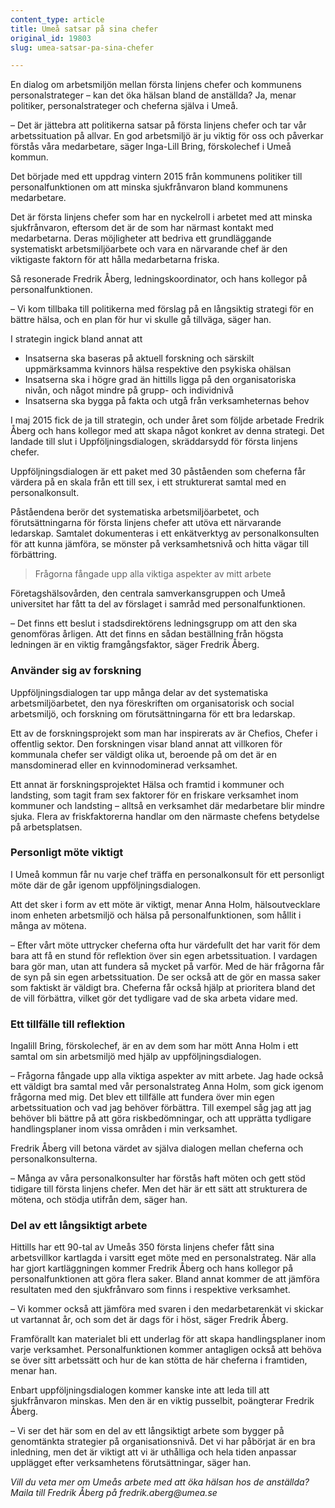 ```yaml
---
content_type: article
title: Umeå satsar på sina chefer
original_id: 19803
slug: umea-satsar-pa-sina-chefer

---
```


En dialog om arbetsmiljön mellan första linjens chefer och kommunens personalstrateger – kan det öka hälsan bland de anställda? Ja, menar politiker, personalstrateger och cheferna själva i Umeå.

– Det är jättebra att politikerna satsar på första linjens chefer och tar vår arbetssituation på allvar. En god arbetsmiljö är ju viktig för oss och påverkar förstås våra medarbetare, säger Inga-Lill Bring, förskolechef i Umeå kommun.

Det började med ett uppdrag vintern 2015 från kommunens politiker till personalfunktionen om att minska sjukfrånvaron bland kommunens medarbetare.

Det är första linjens chefer som har en nyckelroll i arbetet med att minska sjukfrånvaron, eftersom det är de som har närmast kontakt med medarbetarna. Deras möjligheter att bedriva ett grundläggande systematiskt arbetsmiljöarbete och vara en närvarande chef är den viktigaste faktorn för att hålla medarbetarna friska.

Så resonerade Fredrik Åberg, ledningskoordinator, och hans kollegor på personalfunktionen.

– Vi kom tillbaka till politikerna med förslag på en långsiktig strategi för en bättre hälsa, och en plan för hur vi skulle gå tillväga, säger han.

I strategin ingick bland annat att

*   Insatserna ska baseras på aktuell forskning och särskilt uppmärksamma kvinnors hälsa respektive den psykiska ohälsan
*   Insatserna ska i högre grad än hittills ligga på den organisatoriska nivån, och något mindre på grupp- och individnivå
*   Insatserna ska bygga på fakta och utgå från verksamheternas behov

I maj 2015 fick de ja till strategin, och under året som följde arbetade Fredrik Åberg och hans kollegor med att skapa något konkret av denna strategi. Det landade till slut i Uppföljningsdialogen, skräddarsydd för första linjens chefer.

Uppföljningsdialogen är ett paket med 30 påståenden som cheferna får värdera på en skala från ett till sex, i ett strukturerat samtal med en personalkonsult.

Påståendena berör det systematiska arbetsmiljöarbetet, och förutsättningarna för första linjens chefer att utöva ett närvarande ledarskap. Samtalet dokumenteras i ett enkätverktyg av personalkonsulten för att kunna jämföra, se mönster på verksamhetsnivå och hitta vägar till förbättring.

> Frågorna fångade upp alla viktiga aspekter av mitt arbete

Företagshälsovården, den centrala samverkansgruppen och Umeå universitet har fått ta del av förslaget i samråd med personalfunktionen.

– Det finns ett beslut i stadsdirektörens ledningsgrupp om att den ska genomföras årligen. Att det finns en sådan beställning från högsta ledningen är en viktig framgångsfaktor, säger Fredrik Åberg.

### Använder sig av forskning

Uppföljningsdialogen tar upp många delar av det systematiska arbetsmiljöarbetet, den nya föreskriften om organisatorisk och social arbetsmiljö, och forskning om förutsättningarna för ett bra ledarskap.

Ett av de forskningsprojekt som man har inspirerats av är Chefios, Chefer i offentlig sektor. Den forskningen visar bland annat att villkoren för kommunala chefer ser väldigt olika ut, beroende på om det är en mansdominerad eller en kvinnodominerad verksamhet.

Ett annat är forskningsprojektet Hälsa och framtid i kommuner och landsting, som tagit fram sex faktorer för en friskare verksamhet inom kommuner och landsting – alltså en verksamhet där medarbetare blir mindre sjuka. Flera av friskfaktorerna handlar om den närmaste chefens betydelse på arbetsplatsen.

### Personligt möte viktigt

I Umeå kommun får nu varje chef träffa en personalkonsult för ett personligt möte där de går igenom uppföljningsdialogen.

Att det sker i form av ett möte är viktigt, menar Anna Holm, hälsoutvecklare inom enheten arbetsmiljö och hälsa på personalfunktionen, som hållit i många av mötena.

– Efter vårt möte uttrycker cheferna ofta hur värdefullt det har varit för dem bara att få en stund för reflektion över sin egen arbetssituation. I vardagen bara gör man, utan att fundera så mycket på varför. Med de här frågorna får de syn på sin egen arbetssituation. De ser också att de gör en massa saker som faktiskt är väldigt bra. Cheferna får också hjälp at prioritera bland det de vill förbättra, vilket gör det tydligare vad de ska arbeta vidare med.

### Ett tillfälle till reflektion

Ingalill Bring, förskolechef, är en av dem som har mött Anna Holm i ett samtal om sin arbetsmiljö med hjälp av uppföljningsdialogen.

– Frågorna fångade upp alla viktiga aspekter av mitt arbete. Jag hade också ett väldigt bra samtal med vår personalstrateg Anna Holm, som gick igenom frågorna med mig. Det blev ett tillfälle att fundera över min egen arbetssituation och vad jag behöver förbättra. Till exempel såg jag att jag behöver bli bättre på att göra riskbedömningar, och att upprätta tydligare handlingsplaner inom vissa områden i min verksamhet.

Fredrik Åberg vill betona värdet av själva dialogen mellan cheferna och personalkonsulterna.

– Många av våra personalkonsulter har förstås haft möten och gett stöd tidigare till första linjens chefer. Men det här är ett sätt att strukturera de mötena, och stödja utifrån dem, säger han.

### Del av ett långsiktigt arbete

Hittills har ett 90-tal av Umeås 350 första linjens chefer fått sina arbetsvillkor kartlagda i varsitt eget möte med en personalstrateg. När alla har gjort kartläggningen kommer Fredrik Åberg och hans kollegor på personalfunktionen att göra flera saker. Bland annat kommer de att jämföra resultaten med den sjukfrånvaro som finns i respektive verksamhet.

– Vi kommer också att jämföra med svaren i den medarbetarenkät vi skickar ut vartannat år, och som det är dags för i höst, säger Fredrik Åberg.

Framförallt kan materialet bli ett underlag för att skapa handlingsplaner inom varje verksamhet. Personalfunktionen kommer antagligen också att behöva se över sitt arbetssätt och hur de kan stötta de här cheferna i framtiden, menar han.

Enbart uppföljningsdialogen kommer kanske inte att leda till att sjukfrånvaron minskas. Men den är en viktig pusselbit, poängterar Fredrik Åberg.

– Vi ser det här som en del av ett långsiktigt arbete som bygger på genomtänkta strategier på organisationsnivå. Det vi har påbörjat är en bra inledning, men det är viktigt att vi är uthålliga och hela tiden anpassar upplägget efter verksamhetens förutsättningar, säger han.

_Vill du veta mer om Umeås arbete med att öka hälsan hos de anställda? Maila till Fredrik Åberg på fredrik.aberg@umea.se_

